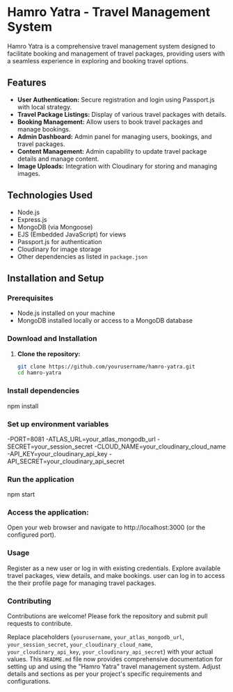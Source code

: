 # Hamro Yatra - Travel Management System

Hamro Yatra is a comprehensive travel management system designed to facilitate booking and management of travel packages, providing users with a seamless experience in exploring and booking travel options.

## Features

- **User Authentication:** Secure registration and login using Passport.js with local strategy.
- **Travel Package Listings:** Display of various travel packages with details.
- **Booking Management:** Allow users to book travel packages and manage bookings.
- **Admin Dashboard:** Admin panel for managing users, bookings, and travel packages.
- **Content Management:** Admin capability to update travel package details and manage content.
- **Image Uploads:** Integration with Cloudinary for storing and managing images.

## Technologies Used

- Node.js
- Express.js
- MongoDB (via Mongoose)
- EJS (Embedded JavaScript) for views
- Passport.js for authentication
- Cloudinary for image storage
- Other dependencies as listed in `package.json`

## Installation and Setup

### Prerequisites

- Node.js installed on your machine
- MongoDB installed locally or access to a MongoDB database

### Download and Installation

1. **Clone the repository:**
   ```bash
   git clone https://github.com/yourusername/hamro-yatra.git
   cd hamro-yatra

### Install dependencies
npm install

### Set up environment variables

-PORT=8081
-ATLAS_URL=your_atlas_mongodb_url
-SECRET=your_session_secret
-CLOUD_NAME=your_cloudinary_cloud_name
-API_KEY=your_cloudinary_api_key
-API_SECRET=your_cloudinary_api_secret


### Run the application
npm start


### Access the application:
Open your web browser and navigate to http://localhost:3000 (or the configured port).


### Usage
Register as a new user or log in with existing credentials.
Explore available travel packages, view details, and make bookings.
user can log in to access the their profile page for managing  travel packages.

### Contributing
Contributions are welcome! Please fork the repository and submit pull requests to contribute.



Replace placeholders (`yourusername`, `your_atlas_mongodb_url`, `your_session_secret`, `your_cloudinary_cloud_name`, `your_cloudinary_api_key`, `your_cloudinary_api_secret`) with your actual values. This `README.md` file now provides comprehensive documentation for setting up and using the "Hamro Yatra" travel management system. Adjust details and sections as per your project's specific requirements and configurations.

